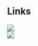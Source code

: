 ## Links

<div>
  <a href = "https://github.com/rauan-meirelles/bd2/blob/main/tarefas/t02/tarefa02-create.sql"><img src="https://img.shields.io/badge/Scripts-Create-green" target="_blank"></a>
</div>


<div>
  <a href = "https://github.com/rauan-meirelles/bd2/tree/main/tarefas/t02/scripts"><img src="https://img.shields.io/badge/Solve Questions-04 to 09-blue" target="_blank"></a>
</div>

